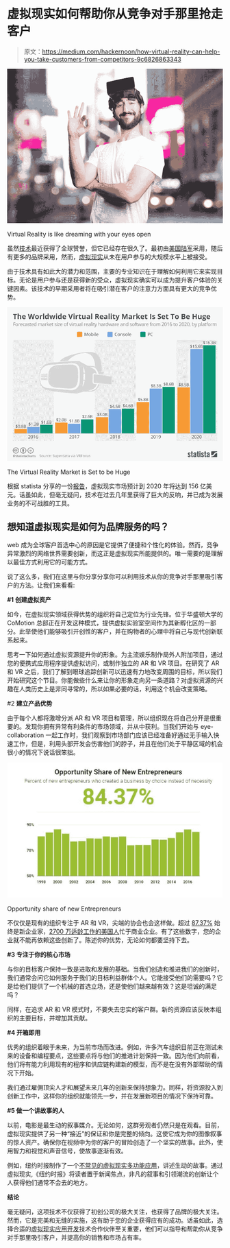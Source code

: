 # 虚拟现实如何帮助你从竞争对手那里抢走客户

> 原文：<https://medium.com/hackernoon/how-virtual-reality-can-help-you-take-customers-from-competitors-9c6826863343>

![](img/d4cc13aa868ddeadd7ecff9330cb9bf0.png)

Virtual Reality is like dreaming with your eyes open

虽然[技术](https://hackernoon.com/tagged/technology)最近获得了全球赞誉，但它已经存在很久了。最初由[美国陆军](https://unimersiv.com/military-incorporating-vr-troop-training/)采用，随后有更多的品牌采用，然而，[虚拟现实](https://hackernoon.com/tagged/virtual-reality)从未在用户参与的大规模水平上被接受。

由于技术具有如此大的潜力和范围，主要的专业知识在于理解如何利用它来实现目标。无论是用户参与还是获得新的受众，虚拟现实确实可以成为提升客户体验的关键因素。该技术的早期采用者将在吸引潜在客户的注意力方面具有更大的竞争优势。

![](img/80a1beceeaa3e0b6ac7a6be2a835aba4.png)

The Virtual Reality Market is Set to be Huge

根据 statista 分享的一份[报告](https://www.statista.com/chart/6677/the-worldwide-virtual-reality-market-is-set-to-be-huge/)，虚拟现实市场预计到 2020 年将达到 156 亿美元。话虽如此，但毫无疑问，技术在过去几年里获得了巨大的反响，并已成为发展业务的不可战胜的工具。

## 想知道虚拟现实是如何为品牌服务的吗？

web 成为全球客户首选中心的原因是它提供了便捷和个性化的体验。然而，竞争异常激烈的网络世界需要创新，而这正是虚拟现实所能提供的。唯一需要的是理解以最佳方式利用它的可能方式。

说了这么多，我们在这里与你分享分享你可以利用技术从你的竞争对手那里吸引客户的方法。让我们来看看:

**#1 创建虚拟资产**

如今，在虚拟现实领域获得优势的组织将自己定位为行业先锋。位于华盛顿大学的 CoMotion 总部正在开发这种模式，提供虚拟实验室空间作为其新孵化区的一部分。此举使他们能够吸引开创性的客户，并在购物者的心理中将自己与现代创新联系起来。

思考一下如何通过虚拟资源提升你的形象。为主流娱乐制作局外人附加项目，通过您的便携式应用程序提供虚拟访问，或制作独立的 AR 和 VR 项目。在研究了 AR 和 VR 之后，我们了解到眼球追踪创新可以迅速有力地改变周围的目标，所以我们开始研究这个节目。你能做些什么来让你的形象走向另一条道路？对虚拟资源的兴趣在人类历史上是非同寻常的，所以如果必要的话，利用这个机会改变策略。

#2 **建立产品优势**

由于每个人都将激增分派 AR 和 VR 项目和管理，所以组织现在将自己分开是很重要的。发现你拥有异常有利条件的市场领域，并从中获利。当我们开始与 eye-collaboration 一起工作时，我们观察到市场部门应该已经准备好通过无手输入快速工作，但是，利用头部开发会伤害他们的脖子，并且在他们处于平静区域的机会很小的情况下说话很笨拙。

![](img/b34de11cdbeb4ae6cbde5aae7541f86a.png)

Opportunity share of new Entrepreneurs

不仅仅是现有的组织专注于 AR 和 VR，尖端的协会也会这样做。超过 [87.37%](http://www.kauffman.org/microsites/kauffman-index) 始终是新企业家，[2700 万适龄工作的美国人](http://www.babson.edu/Academics/centers/blank-center/global-research/gem/Documents/GEM%20USA%202014.pdf)忙于商业企业。有了这些数字，您的企业就不能再依赖这些创新了。陈述你的优势，无论如何都要坚持下去。

**#3 专注于你的核心市场**

与你的目标客户保持一致是进取和发展的基础。当我们创造和推进我们的创新时，我们通常会问它如何服务于我们的目标利益群体个人。它能接受他们的需要吗？它是给他们提供了一个机械的首选立场，还是使他们越来越有效？这是坦诚的满足吗？

同样，在追求 AR 和 VR 模式时，不要失去忠实的客户群。新的资源应该反映本组织的主要目标，并增加其贡献。

**#4 开箱即用**

优秀的组织着眼于未来，为当前市场而改进。例如，许多汽车组织目前正在测试未来的设备和编程要点，这些要点将与他们的推进计划保持一致。因为他们向前看，他们将有能力利用现有的程序和供应链构建新的模型，而不是在没有外部帮助的情况下开始。

我们通过雇佣顶尖人才和展望未来几年的创新来保持想象力。同样，将资源投入到创新工作中，这样你的组织就能领先一步，并在发展新项目的情况下保持可靠。

**#5 做一个讲故事的人**

以前，电影是最生动的叙事媒介。无论如何，这群旁观者仍然只是在观看。目前，虚拟现实提供了另一种“接近”的保证和你是完整的倾向。这使它成为你的图像叙事的惊人资产。确保你在视频中为你的客户的冒险创造了一个坚实的故事。此外，使用智力和视觉和声音信号，使故事逐渐有效。

例如，纽约时报制作了一个[不常见的虚拟现实多功能应用](https://www.nytimes.com/2015/11/08/magazine/virtual-reality-a-new-way-to-tell-stories.html)，讲述生动的故事。通过虚拟现实,《纽约时报》将读者置于新闻焦点，非凡的叙事和引领潮流的创新让个人获得他们通常不会去的地方。

**结论**

毫无疑问，这项技术不仅获得了初创公司的极大关注，也获得了品牌的极大关注。然而，它是完美和无缝的实施，这有助于您的企业获得应有的成功。话虽如此，选择合适的[虚拟现实应用开发](https://www.intelivita.co.uk/virtual-reality-app-development.php)技术合作伙伴至关重要，他们可以指导和帮助你从竞争对手那里吸引客户，并提高你的销售和市场占有率。